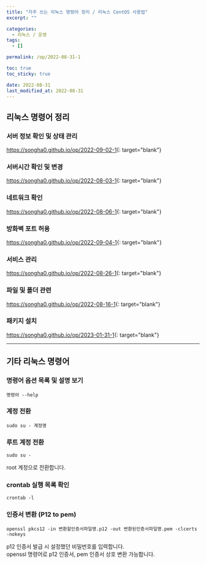 ```yaml
---
title: "자주 쓰는 리눅스 명령어 정리 / 리눅스 CentOS 사용법"
excerpt: ""

categories:
  - 리눅스 / 운영
tags:
  - []

permalink: /op/2022-08-31-1

toc: true
toc_sticky: true

date: 2022-08-31
last_modified_at: 2022-08-31
---
```


## 리눅스 명령어 정리

### 서버 정보 확인 및 상태 관리
<https://songha0.github.io/op/2022-09-02-1>{: target="blank"}

### 서버시간 확인 및 변경
<https://songha0.github.io/op/2022-08-03-1>{: target="blank"}

### 네트워크 확인
<https://songha0.github.io/op/2022-08-06-1>{: target="blank"}

### 방화벽 포트 허용
<https://songha0.github.io/op/2022-09-04-1>{: target="blank"}

### 서비스 관리
<https://songha0.github.io/op/2022-08-26-1>{: target="blank"}

### 파일 및 폴더 관련
<https://songha0.github.io/op/2022-08-16-1>{: target="blank"}

### 패키지 설치
<https://songha0.github.io/op/2023-01-31-1>{: target="blank"}

---

## 기타 리눅스 명령어

### 명령어 옵션 목록 및 설명 보기
```
명령어 --help
```

### 계정 전환
```
sudo su - 계정명
```

### 루트 계정 전환
```
sudo su -
```
root 계정으로 전환합니다.

### crontab 실행 목록 확인
```
crontab -l
```

### 인증서 변환 (P12 to pem)
```
openssl pkcs12 -in 변환할인증서파일명.p12 -out 변환된인증서파일명.pem -clcerts -nokeys
```
p12 인증서 발급 시 설정했던 비밀번호를 입력합니다.  
openssl 명령어로 p12 인증서, pem 인증서 상호 변환 가능합니다.